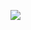 ![](https://media2.giphy.com/media/n9m4DzFR8uDKh7jMkN/giphy.gif?cid=790b7611ac37202d49b0e13a2483d134316a8d9bdfed012d&rid=giphy.gif&ct=g)
